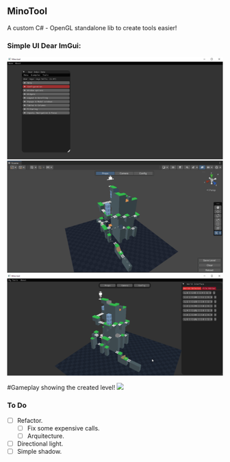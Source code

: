## MinoTool
A custom C# - OpenGL standalone lib to create tools easier!

### Simple UI Dear ImGui: 
![](readmefiles/basic.png)
![](readmefiles/unity3D_original_tool.gif)
![](readmefiles/standalone_tool_3d.gif)

#Gameplay showing the created level!
![](readmefiles/level_gameplay.gif)

### To Do
- [ ] Refactor.
   - [ ] Fix some expensive calls.
   - [ ] Arquitecture.
- [ ] Directional light.
- [ ] Simple shadow.
